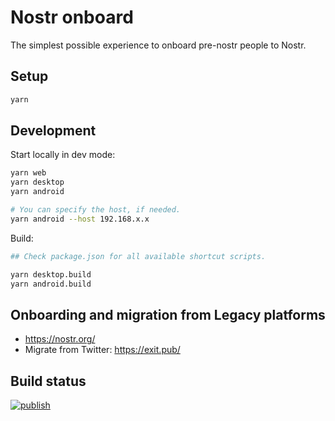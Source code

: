 # Nostr onboard

The simplest possible experience to onboard pre-nostr people to Nostr.

## Setup

```sh
yarn
```

## Development

Start locally in dev mode:

```sh
yarn web
yarn desktop
yarn android

# You can specify the host, if needed.
yarn android --host 192.168.x.x
```

Build:

```sh
## Check package.json for all available shortcut scripts.

yarn desktop.build
yarn android.build

```

## Onboarding and migration from Legacy platforms

* https://nostr.org/
* Migrate from Twitter: https://exit.pub/

## Build status

[![publish](https://github.com/ildella/noa/actions/workflows/main.yml/badge.svg?branch=master)](https://github.com/ildella/noa/actions/workflows/main.yml)
